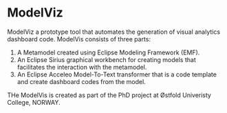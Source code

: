 # ModelViz
ModelViz a prototype tool that automates the generation of visual analytics dashboard code. ModelVis consists of three parts:
1. A Metamodel created using Eclipse Modeling Framework (EMF).
2. An Eclipse Sirius graphical workbench for creating models that facilitates the interaction with the metamodel.
3. An Eclipse Acceleo Model-To-Text transformer that is a code template and create dashboard codes from the model.

THe ModelVis is created as part of the PhD project at Østfold Univeristy College, NORWAY.

